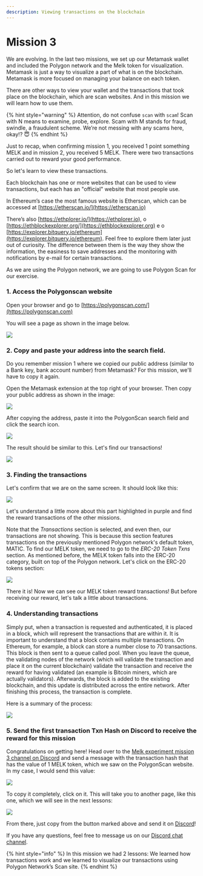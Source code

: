 ```yaml
---
description: Viewing transactions on the blockchain
---
```


# Mission 3

We are evolving. In the last two missions, we set up our Metamask wallet and included the Polygon network and the Melk token for visualization. Metamask is just a way to visualize a part of what is on the blockchain. Metamask is more focused on managing your balance on each token.

There are other ways to view your wallet and the transactions that took place on the blockchain, which are scan websites. And in this mission we will learn how to use them.

{% hint style="warning" %}
Attention, do not confuse `scan` with `scam`! Scan with N means to examine, probe, explore. Scam with M stands for fraud, swindle, a fraudulent scheme. We’re not messing with any scams here, okay!? 😇
{% endhint %}

Just to recap, when confirming mission 1, you received 1 point something MELK and in mission 2, you received 5 MELK. There were two transactions carried out to reward your good performance.

So let's learn to view these transactions.

Each blockchain has one or more websites that can be used to view transactions, but each has an "official" website that most people use.

In Ethereum’s case the most famous website is Etherscan, which can be accessed at [https://etherscan.io/](https://etherscan.io)

There’s also  [https://ethplorer.io/](https://ethplorer.io), o [https://ethblockexplorer.org/](https://ethblockexplorer.org) e o [https://explorer.bitquery.io/ethereum](https://explorer.bitquery.io/ethereum). Feel free to explore them later just out of curiosity. The difference between them is the way they show the information, the easiness to save addresses and the monitoring with notifications by e-mail for certain transactions.

As we are using the Polygon network, we are going to use Polygon Scan for our exercise.

### 1. Access the Polygonscan website

Open your browser and go to [https://polygonscan.com/](https://polygonscan.com)

You will see a page as shown in the image below.

![](<../.gitbook/assets/image (36).png>)

### 2. Copy and paste your address into the search field.

Do you remember mission 1 where we copied our public address (similar to a Bank key, bank account number) from Metamask? For this mission, we'll have to copy it again.

Open the Metamask extension at the top right of your browser. Then copy your public address as shown in the image:

![](<../.gitbook/assets/image (9).png>)

After copying the address, paste it into the PolygonScan search field and click the search icon.

![](<../.gitbook/assets/image (1).png>)

The result should be similar to this. Let's find our transactions!

![](<../.gitbook/assets/image (29).png>)

### 3. Finding the transactions

Let's confirm that we are on the same screen. It should look like this:

![](../.gitbook/assets/img.png)

Let's understand a little more about this part highlighted in purple and find the reward transactions of the other missions.

Note that the _Transactions_ section is selected, and even then, our transactions are not showing. This is because this section features transactions on the previously mentioned Polygon network's default token, MATIC. To find our MELK token, we need to go to the _ERC-20 Token Txns_ section. As mentioned before, the MELK token falls into the ERC-20 category, built on top of the Polygon network. Let's click on the ERC-20 tokens section:

![](../.gitbook/assets/img2.png)

There it is! Now we can see our MELK token reward transactions! But before receiving our reward, let's talk a little about transactions.

### 4. Understanding transactions

Simply put, when a transaction is requested and authenticated, it is placed in a block, which will represent the transactions that are within it. It is important to understand that a block contains multiple transactions. On Ethereum, for example, a block can store a number close to 70 transactions. This block is then sent to a queue called pool. When you leave the queue, the validating nodes of the network (which will validate the transaction and place it on the current blockchain) validate the transaction and receive the reward for having validated (an example is Bitcoin miners, which are actually validators). Afterwards, the block is added to the existing blockchain, and this update is distributed across the entire network. After finishing this process, the transaction is complete.

Here is a summary of the process:

![](<../.gitbook/assets/image (58).png>)

### 5. Send the first transaction Txn Hash on Discord to receive the reward for this mission

Congratulations on getting here! Head over to the [Melk experiment mission 3 channel on Discord](https://discord.com/invite/uDyHmwBw6E) and send a message with the transaction hash that has the value of 1 MELK token, which we saw on the PolygonScan website. In my case, I would send this value:

![](<../.gitbook/assets/image (48).png>)

To copy it completely, click on it. This will take you to another page, like this one, which we will see in the next lessons:

![](<../.gitbook/assets/image (20).png>)

From there, just copy from the button marked above and send it on [Discord](https://discord.com/invite/uDyHmwBw6E)!

If you have any questions, feel free to message us on our [Discord chat channel](https://discord.com/channels/898706705779687435/932249635496525834).

{% hint style="info" %}
In this mission we had 2 lessons: We learned how transactions work and we learned to visualize our transactions using Polygon Network’s Scan site.
{% endhint %}
